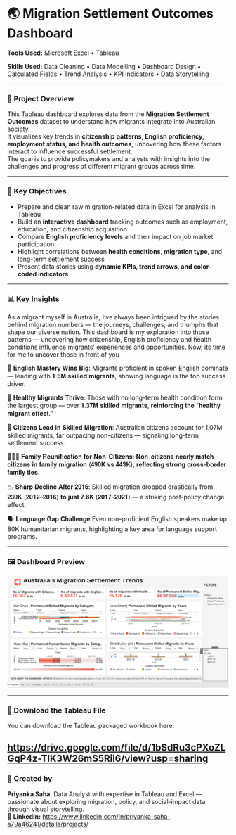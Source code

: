 # 🌏 Migration Settlement Outcomes Dashboard

**Tools Used:** 
Microsoft Excel • Tableau  

**Skills Used:** 
Data Cleaning • Data Modelling • Dashboard Design • Calculated Fields • Trend Analysis • KPI Indicators • Data Storytelling  

---

### 📖 Project Overview
This Tableau dashboard explores data from the **Migration Settlement Outcomes** dataset to understand how migrants integrate into Australian society.  
It visualizes key trends in **citizenship patterns, English proficiency, employment status, and health outcomes**, uncovering how these factors interact to influence successful settlement.  
The goal is to provide policymakers and analysts with insights into the challenges and progress of different migrant groups across time.

---

### 🎯 Key Objectives
- Prepare and clean raw migration-related data in Excel for analysis in Tableau  
- Build an **interactive dashboard** tracking outcomes such as employment, education, and citizenship acquisition  
- Compare **English proficiency levels** and their impact on job market participation  
- Highlight correlations between **health conditions, migration type**, and long-term settlement success  
- Present data stories using **dynamic KPIs, trend arrows, and color-coded indicators**  

---

### 📊 Key Insights

As a migrant myself in Australia, I’ve always been intrigued by the stories behind migration numbers — the journeys, challenges, and triumphs that shape our diverse nation. This dashboard is my exploration into those patterns — uncovering how citizenship, English proficiency and health conditions influence migrants’ experiences and opportunities.
Now, its time for me to uncover those in front of you

💬 𝐄𝐧𝐠𝐥𝐢𝐬𝐡 𝐌𝐚𝐬𝐭𝐞𝐫𝐲 𝐖𝐢𝐧𝐬 𝐁𝐢𝐠: Migrants proficient in spoken English dominate — leading with 𝟏.𝟔𝐌 𝐬𝐤𝐢𝐥𝐥𝐞𝐝 𝐦𝐢𝐠𝐫𝐚𝐧𝐭𝐬, showing language is the top success driver.

💪 𝐇𝐞𝐚𝐥𝐭𝐡𝐲 𝐌𝐢𝐠𝐫𝐚𝐧𝐭𝐬 𝐓𝐡𝐫𝐢𝐯𝐞: Those with no long-term health condition form the largest group — over 𝟏.𝟑𝟕𝐌 𝐬𝐤𝐢𝐥𝐥𝐞𝐝 𝐦𝐢𝐠𝐫𝐚𝐧𝐭𝐬, 𝐫𝐞𝐢𝐧𝐟𝐨𝐫𝐜𝐢𝐧𝐠 𝐭𝐡𝐞 “𝐡𝐞𝐚𝐥𝐭𝐡𝐲 𝐦𝐢𝐠𝐫𝐚𝐧𝐭 𝐞𝐟𝐟𝐞𝐜𝐭.”

🌟 𝐂𝐢𝐭𝐢𝐳𝐞𝐧𝐬 𝐋𝐞𝐚𝐝 𝐢𝐧 𝐒𝐤𝐢𝐥𝐥𝐞𝐝 𝐌𝐢𝐠𝐫𝐚𝐭𝐢𝐨𝐧: Australian citizens account for 1.07M skilled migrants, far outpacing non-citizens — signaling long-term settlement success.

👨‍👩‍👧 𝐅𝐚𝐦𝐢𝐥𝐲 𝐑𝐞𝐮𝐧𝐢𝐟𝐢𝐜𝐚𝐭𝐢𝐨𝐧 𝐟𝐨𝐫 𝐍𝐨𝐧-𝐂𝐢𝐭𝐢𝐳𝐞𝐧𝐬: 𝐍𝐨𝐧-𝐜𝐢𝐭𝐢𝐳𝐞𝐧𝐬 𝐧𝐞𝐚𝐫𝐥𝐲 𝐦𝐚𝐭𝐜𝐡 𝐜𝐢𝐭𝐢𝐳𝐞𝐧𝐬 𝐢𝐧 𝐟𝐚𝐦𝐢𝐥𝐲 𝐦𝐢𝐠𝐫𝐚𝐭𝐢𝐨𝐧 (𝟒𝟗𝟎𝐊 𝐯𝐬 𝟒𝟒𝟑𝐊), 𝐫𝐞𝐟𝐥𝐞𝐜𝐭𝐢𝐧𝐠 𝐬𝐭𝐫𝐨𝐧𝐠 𝐜𝐫𝐨𝐬𝐬-𝐛𝐨𝐫𝐝𝐞𝐫 𝐟𝐚𝐦𝐢𝐥𝐲 𝐭𝐢𝐞𝐬.

📉 𝐒𝐡𝐚𝐫𝐩 𝐃𝐞𝐜𝐥𝐢𝐧𝐞 𝐀𝐟𝐭𝐞𝐫 𝟐𝟎𝟏𝟔: Skilled migration dropped drastically from 𝟐𝟑𝟎𝐊 (𝟐𝟎𝟏𝟐–𝟐𝟎𝟏𝟔) 𝐭𝐨 𝐣𝐮𝐬𝐭 𝟕.𝟖𝐊 (𝟐𝟎𝟏𝟕–𝟐𝟎𝟐𝟏) — a striking post-policy change effect.

🗣️ 𝐋𝐚𝐧𝐠𝐮𝐚𝐠𝐞 𝐆𝐚𝐩 𝐂𝐡𝐚𝐥𝐥𝐞𝐧𝐠𝐞 Even non-proficient English speakers make up 80K humanitarian migrants, highlighting a key area for language support programs.

---

### 🖼️ Dashboard Preview
![migration](https://github.com/priyankasaha-bit/Australian-Migration-Settlement-Trends/blob/main/Screenshot_Migration.png?raw=true)

---

### 📂 Download the Tableau File
You can download the Tableau packaged workbook here:  

https://drive.google.com/file/d/1bSdRu3cPXoZLGqP4z-TlK3W26mS5Ril6/view?usp=sharing
---

### 💬 Created by

 **Priyanka Saha**, Data Analyst with expertise in Tableau and Excel — passionate about exploring migration, policy, and social-impact data through visual storytelling.  
📧 **LinkedIn:** https://www.linkedin.com/in/priyanka-saha-a79a46241/details/projects/
